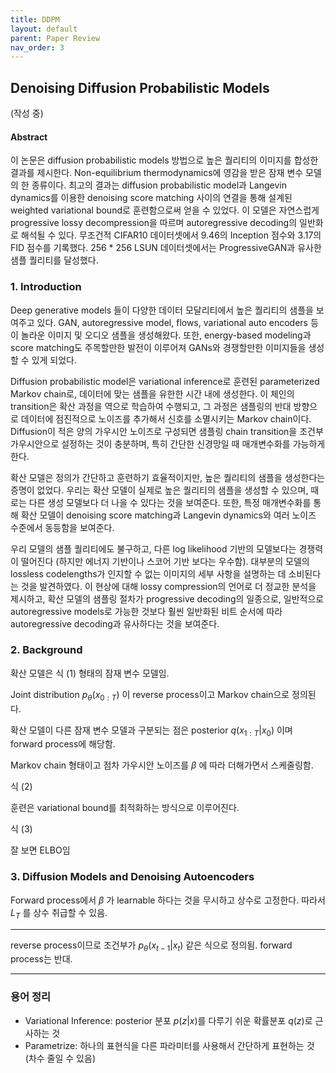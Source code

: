 ```yaml
---
title: DDPM
layout: default
parent: Paper Review
nav_order: 3
---
```


## Denoising Diffusion Probabilistic Models

(작성 중)

#### Abstract 
이 논문은 diffusion probabilistic models 방법으로 높은 퀄리티의 이미지를 합성한 결과를 제시한다. Non-equilibrium thermodynamics에 영감을 받은 잠재 변수 모델의 한 종류이다. 최고의 결과는 diffusion probabilistic model과  Langevin dynamics를 이용한 denoising score matching 사이의 연결을 통해 설계된 weighted variational bound로 훈련함으로써 얻을 수 있었다. 이 모델은 자연스럽게 progressive lossy decompression을 따르며 autoregressive decoding의 일반화로 해석될 수 있다. 무조건적 CIFAR10 데이터셋에서 9.46의 Inception 점수와 3.17의 FID 점수를 기록했다. 256 * 256 LSUN 데이터셋에서는 ProgressiveGAN과 유사한 샘플 퀄리티를 달성했다.  


### **1. Introduction**  

Deep generative models 들이 다양한 데이터 모달리티에서 높은 퀄리티의 샘플을 보여주고 있다. GAN, autoregressive model, flows, variational auto encoders 등이 놀라운 이미지 및 오디오 샘플을 생성해왔다. 또한, energy-based modeling과 score matching도 주목할만한 발전이 이루어져 GANs와 경쟁할만한 이미지들을 생성할 수 있게 되었다.

Diffusion probabilistic model은 variational inference로 훈련된 parameterized Markov chain로, 데이터에 맞는 샘플을 유한한 시간 내에 생성한다. 이 체인의 transition은 확산 과정을 역으로 학습하여 수행되고, 그 과정은 샘플링의 반대 방향으로 데이터에 점진적으로 노이즈를 추가해서 신호를 소멸시키는 Markov chain이다. Diffusion이 적은 양의 가우시안 노이즈로 구성되면 샘플링 chain transition을 조건부 가우시안으로 설정하는 것이 충분하며, 특히 간단한 신경망일 때 매개변수화를 가능하게 한다. 

확산 모델은 정의가 간단하고 훈련하기 효율적이지만, 높은 퀄리티의 샘플을 생성한다는 증명이 없었다. 우리는 확산 모델이 실제로 높은 퀄리티의 샘플을 생성할 수 있으며, 때로는 다른 생성 모델보다 더 나을 수 있다는 것을 보여준다. 또한, 특정 매개변수화를 통해 확산 모델이 denoising score matching과 Langevin dynamics와 여러 노이즈 수준에서 동등함을 보여준다.

우리 모델의 샘플 퀄리티에도 불구하고, 다른 log likelihood 기반의 모델보다는 경쟁력이 떨어진다 (하지만 에너지 기반이나 스코어 기반 보다는 우수함). 대부분의 모델의 lossless codelengths가 인지할 수 없는 이미지의 세부 사항을 설명하는 데 소비된다는 것을 발견하였다. 이 현상에 대해 lossy compression의 언어로 더 정교한 분석을 제시하고, 확산 모델의 샘플링 절차가 progressive decoding의 일종으로, 일반적으로 autoregressive models로 가능한 것보다 훨씬 일반화된 비트 순서에 따라 autoregressive decoding과 유사하다는 것을 보여준다.


### **2. Background**  

확산 모델은 식 (1) 형태의 잠재 변수 모델임.

Joint distribution $p_\theta(x_{0:T})$ 이 reverse process이고 Markov chain으로 정의된다. 

확산 모델이 다른 잠재 변수 모델과 구분되는 점은 posterior $q(x_{1:T} \vert x_{0})$ 이며 forward process에 해당함.

Markov chain 형태이고 점차 가우시안 노이즈를 $\beta$ 에 따라 더해가면서 스케줄링함. 

식 (2)

훈련은 variational bound를 최적화하는 방식으로 이루어진다. 

식 (3)

잘 보면 ELBO임


### **3. Diffusion Models and Denoising Autoencoders**  

Forward process에서 $\beta$ 가 learnable 하다는 것을 무시하고 상수로 고정한다. 
따라서 $L_{T}$ 를 상수 취급할 수 있음.





---
reverse process이므로 조건부가 $p_{\theta}(x_{t-1} \vert x_{t})$ 같은 식으로 정의됨.
forward process는 반대.


---
### **용어 정리**
- Variational Inference: posterior 분포 $p(z \vert x)$를 다루기 쉬운 확률분포 $q(z)$로 근사하는 것
- Parametrize: 하나의 표현식을 다른 파라미터를 사용해서 간단하게 표현하는 것 (차수 줄일 수 있음)
